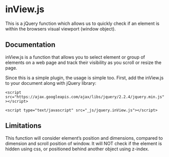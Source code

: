 inView.js
=========

This is a jQuery function which allows us to quickly check if an element 
is within the browsers visual viewport (window object).


Documentation
-------------
inView.js is a function that allows you to select element or group of elements on a web page and track their visibility as you scroll or resize the page. 

Since this is a simple plugin, the usage is simple too.
First, add the inView.js to your document along with jQuery library:

`<script src="https://ajax.googleapis.com/ajax/libs/jquery/2.2.4/jquery.min.js"></script>`

`<script type="text/javascript" src="_js/jquery.inView.js"></script>`



Limitations
-----------

This function will consider element’s position and dimensions, compared to dimension and scroll position of window. It will NOT check if the element is hidden using css, or positioned behind another object using z-index.
